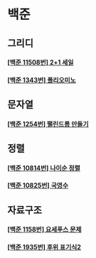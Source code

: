 # 백준

## 그리디

#### [[백준 11508번] 2+1 세일](/code-or-death/jiyu/baekjoon/bj_11508.md)

#### [[백준 1343번] 폴리오미노](/code-or-death/jiyu/baekjoon/bj_1343.md)

## 문자열

#### [[백준 1254번] 팰린드롬 만들기](/code-or-death/jiyu/baekjoon/bj_1254.md)

## 정렬

#### [[백준 10814번] 나이순 정렬](/code-or-death/jiyu/baekjoon/bj_10814.md)

#### [[백준 10825번] 국영수](/code-or-death/jiyu/baekjoon/bj_10825.md)

## 자료구조

#### [[백준 1158번] 요세푸스 문제](/code-or-death/jiyu/baekjoon/bj_1158.md)

#### [[백준 1935번] 후위 표기식2](/code-or-death/jiyu/baekjoon/bj_1935.md)
